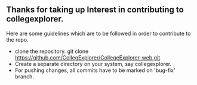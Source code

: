  
## Thanks for taking up Interest in contributing to collegexplorer.
Here are some guidelines which are to be followed in order to contribute to the repo.
 * clone the repository.
	git clone https://github.com/CollegExplorer/CollegeExplorer-web.git
 * Create a separate directory on your system, say collegexplorer.
 * For pushing changes, all commits have to be marked on 'bug-fix' branch.

